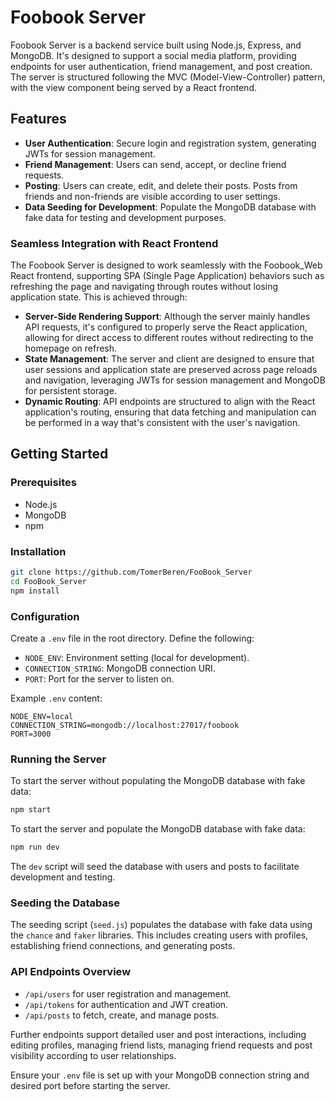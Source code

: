 # Foobook Server

Foobook Server is a backend service built using Node.js, Express, and MongoDB. It's designed to support a social media platform, providing endpoints for user authentication, friend management, and post creation. The server is structured following the MVC (Model-View-Controller) pattern, with the view component being served by a React frontend.

## Features

- **User Authentication**: Secure login and registration system, generating JWTs for session management.
- **Friend Management**: Users can send, accept, or decline friend requests.
- **Posting**: Users can create, edit, and delete their posts. Posts from friends and non-friends are visible according to user settings.
- **Data Seeding for Development**: Populate the MongoDB database with fake data for testing and development purposes.

### Seamless Integration with React Frontend

The Foobook Server is designed to work seamlessly with the Foobook_Web React frontend, supporting SPA (Single Page Application) behaviors such as refreshing the page and navigating through routes without losing application state. This is achieved through:

- **Server-Side Rendering Support**: Although the server mainly handles API requests, it's configured to properly serve the React application, allowing for direct access to different routes without redirecting to the homepage on refresh.
- **State Management**: The server and client are designed to ensure that user sessions and application state are preserved across page reloads and navigation, leveraging JWTs for session management and MongoDB for persistent storage.
- **Dynamic Routing**: API endpoints are structured to align with the React application's routing, ensuring that data fetching and manipulation can be performed in a way that's consistent with the user's navigation.


## Getting Started

### Prerequisites

- Node.js
- MongoDB
- npm

### Installation

```bash
git clone https://github.com/TomerBeren/FooBook_Server
cd FooBook_Server
npm install
```

### Configuration

Create a `.env` file in the root directory. Define the following:

- `NODE_ENV`: Environment setting (local for development).
- `CONNECTION_STRING`: MongoDB connection URI.
- `PORT`: Port for the server to listen on.

Example `.env` content:

```env
NODE_ENV=local
CONNECTION_STRING=mongodb://localhost:27017/foobook
PORT=3000
```

### Running the Server

To start the server without populating the MongoDB database with fake data:

```bash
npm start
```

To start the server and populate the MongoDB database with fake data:

```bash
npm run dev
```

The `dev` script will seed the database with users and posts to facilitate development and testing.

### Seeding the Database

The seeding script (`seed.js`) populates the database with fake data using the `chance` and `faker` libraries. This includes creating users with profiles, establishing friend connections, and generating posts.

### API Endpoints Overview

- `/api/users` for user registration and management.
- `/api/tokens` for authentication and JWT creation.
- `/api/posts` to fetch, create, and manage posts.

Further endpoints support detailed user and post interactions, including editing profiles, managing friend lists, managing friend requests and post visibility according to user relationships.

Ensure your `.env` file is set up with your MongoDB connection string and desired port before starting the server.